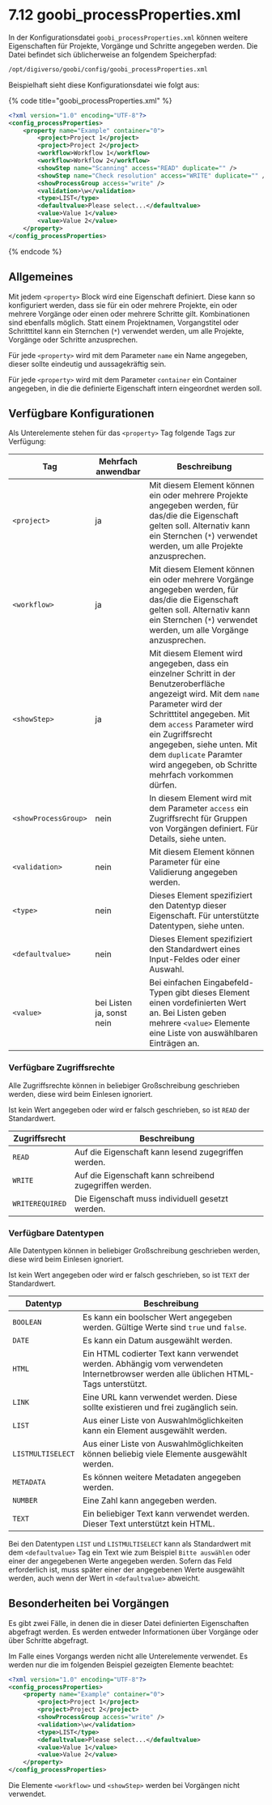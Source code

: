 # 7.12 goobi\_processProperties.xml

In der Konfigurationsdatei `goobi_processProperties.xml` können weitere Eigenschaften für Projekte, Vorgänge und Schritte angegeben werden. Die Datei befindet sich üblicherweise an folgendem Speicherpfad:

```bash
/opt/digiverso/goobi/config/goobi_processProperties.xml
```

Beispielhaft sieht diese Konfigurationsdatei wie folgt aus:

{% code title="goobi_processProperties.xml" %}
```xml
<?xml version="1.0" encoding="UTF-8"?>
<config_processProperties>
	<property name="Example" container="0">
		<project>Project 1</project>
		<project>Project 2</project>
		<workflow>Workflow 1</workflow>
		<workflow>Workflow 2</workflow>
		<showStep name="Scanning" access="READ" duplicate="" />
		<showStep name="Check resolution" access="WRITE" duplicate="" />
		<showProcessGroup access="write" />
		<validation>\w</validation>
		<type>LIST</type>
		<defaultvalue>Please select...</defaultvalue>
		<value>Value 1</value>
		<value>Value 2</value>
	</property>
</config_processProperties>
```
{% endcode %}

## Allgemeines

Mit jedem `<property>` Block wird eine Eigenschaft definiert. Diese kann so konfiguriert werden, dass sie für ein oder mehrere Projekte, ein oder mehrere Vorgänge oder einen oder mehrere Schritte gilt. Kombinationen sind ebenfalls möglich. Statt einem Projektnamen, Vorgangstitel oder Schritttitel kann ein Sternchen (`*`) verwendet werden, um alle Projekte, Vorgänge oder Schritte anzusprechen.

Für jede `<property>` wird mit dem Parameter `name` ein Name angegeben, dieser sollte eindeutig und aussagekräftig sein.

Für jede `<property>` wird mit dem Parameter `container` ein Container angegeben, in die die definierte Eigenschaft intern eingeordnet werden soll.

## Verfügbare Konfigurationen

Als Unterelemente stehen für das `<property>` Tag folgende Tags zur Verfügung:

| Tag                  | Mehrfach anwendbar        | Beschreibung |
| -------------------- | ------------------------- | ----------------------- |
| `<project>`          | ja                        | Mit diesem Element können ein oder mehrere Projekte angegeben werden, für das/die die Eigenschaft gelten soll. Alternativ kann ein Sternchen (`*`) verwendet werden, um alle Projekte anzusprechen. |
| `<workflow>`         | ja                        | Mit diesem Element können ein oder mehrere Vorgänge angegeben werden, für das/die die Eigenschaft gelten soll. Alternativ kann ein Sternchen (`*`) verwendet werden, um alle Vorgänge anzusprechen. |
| `<showStep>`         | ja                        | Mit diesem Element wird angegeben, dass ein einzelner Schritt in der Benutzeroberfläche angezeigt wird. Mit dem `name` Parameter wird der Schritttitel angegeben. Mit dem `access` Parameter wird ein Zugriffsrecht angegeben, siehe unten. Mit dem `duplicate` Paramter wird angegeben, ob Schritte mehrfach vorkommen dürfen. |
| `<showProcessGroup>` | nein                      | In diesem Element wird mit dem Parameter `access` ein Zugriffsrecht für Gruppen von Vorgängen definiert. Für Details, siehe unten. |
| `<validation>`       | nein                      | Mit diesem Element können Parameter für eine Validierung angegeben werden. |
| `<type>`             | nein                      | Dieses Element spezifiziert den Datentyp dieser Eigenschaft. Für unterstützte Datentypen, siehe unten. |
| `<defaultvalue>`     | nein                      | Dieses Element spezifiziert den Standardwert eines Input-Feldes oder einer Auswahl. |
| `<value>`            | bei Listen ja, sonst nein | Bei einfachen Eingabefeld-Typen gibt dieses Element einen vordefinierten Wert an. Bei Listen geben mehrere `<value>` Elemente eine Liste von auswählbaren Einträgen an. |

### Verfügbare Zugriffsrechte

<!--- Hinweis für Entwickler: Die Zugriffsrechte werden in dem Enum org.goobi.production.properties.AccessCondition definiert. -->

Alle Zugriffsrechte können in beliebiger Großschreibung geschrieben werden, diese wird beim Einlesen ignoriert.

Ist kein Wert angegeben oder wird er falsch geschrieben, so ist `READ` der Standardwert.

| Zugriffsrecht   | Beschreibung                                            |
| --------------- | ----------------------------------- |
| `READ`          | Auf die Eigenschaft kann lesend zugegriffen werden.     |
| `WRITE`         | Auf die Eigenschaft kann schreibend zugegriffen werden. |
| `WRITEREQUIRED` | Die Eigenschaft muss individuell gesetzt werden.        |

### Verfügbare Datentypen

<!--- Hinweis für Entwickler: Die Datentypen werden in dem Enum org.goobi.production.properties.Type definiert. -->

Alle Datentypen können in beliebiger Großschreibung geschrieben werden, diese wird beim Einlesen ignoriert.

Ist kein Wert angegeben oder wird er falsch geschrieben, so ist `TEXT` der Standardwert.

| Datentyp          | Beschreibung |
| ----------------- | ------------ |
| `BOOLEAN`         | Es kann ein boolscher Wert angegeben werden. Gültige Werte sind `true` und `false`. |
| `DATE`            | Es kann ein Datum ausgewählt werden. |
| `HTML`            | Ein HTML codierter Text kann verwendet werden. Abhängig vom verwendeten Internetbrowser werden alle üblichen HTML-Tags unterstützt. |
| `LINK`            | Eine URL kann verwendet werden. Diese sollte existieren und frei zugänglich sein. |
| `LIST`            | Aus einer Liste von Auswahlmöglichkeiten kann ein Element ausgewählt werden. |
| `LISTMULTISELECT` | Aus einer Liste von Auswahlmöglichkeiten können beliebig viele Elemente ausgewählt werden. |
| `METADATA`        | Es können weitere Metadaten angegeben werden. |
| `NUMBER`          | Eine Zahl kann angegeben werden. |
| `TEXT`            | Ein beliebiger Text kann verwendet werden. Dieser Text unterstützt kein HTML. |

Bei den Datentypen `LIST` und `LISTMULTISELECT` kann als Standardwert mit dem `<defaultvalue>` Tag ein Text wie zum Beispiel `Bitte auswählen` oder einer der angegebenen Werte angegeben werden. Sofern das Feld erforderlich ist, muss später einer der angegebenen Werte ausgewählt werden, auch wenn der Wert in `<defaultvalue>` abweicht.

## Besonderheiten bei Vorgängen

Es gibt zwei Fälle, in denen die in dieser Datei definierten Eigenschaften abgefragt werden. Es werden entweder Informationen über Vorgänge oder über Schritte abgefragt.

Im Falle eines Vorgangs werden nicht alle Unterelemente verwendet. Es werden nur die im folgenden Beispiel gezeigten Elemente beachtet:

```xml
<?xml version="1.0" encoding="UTF-8"?>
<config_processProperties>
	<property name="Example" container="0">
		<project>Project 1</project>
		<project>Project 2</project>
		<showProcessGroup access="write" />
		<validation>\w</validation>
		<type>LIST</type>
		<defaultvalue>Please select...</defaultvalue>
		<value>Value 1</value>
		<value>Value 2</value>
	</property>
</config_processProperties>
```

Die Elemente `<workflow>` und `<showStep>` werden bei Vorgängen nicht verwendet.
